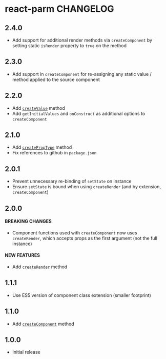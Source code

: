 # react-parm CHANGELOG

## 2.4.0

* Add support for additional render methods via `createComponent` by setting static `isRender` property to `true` on the method

## 2.3.0

* Add support in `createComponent` for re-assigning any static value / method applied to the source component

## 2.2.0

* Add [`createValue`](README.md#createvalue) method
* Add `getInitialValues` and `onConstruct` as additional options to `createComponent`

## 2.1.0

* Add [`createPropType`](README.md#createproptype) method
* Fix references to github in `package.json`

## 2.0.1

* Prevent unnecessary re-binding of `setState` on instance
* Ensure `setState` is bound when using `createRender` (and by extension, `createComponent`)

## 2.0.0

#### BREAKING CHANGES

* Component functions used with `createComponent` now uses `createRender`, which accepts props as the first argument (not the full instance)

#### NEW FEATURES

* Add [`createRender`](README.md#createrender) method

## 1.1.1

* Use ES5 version of component class extension (smaller footprint)

## 1.1.0

* Add [`createComponent`](README.md#createcomponent) method

## 1.0.0

* Initial release
